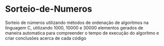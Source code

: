 # Sorteio-de-Numeros
Sorteio de números utilizando métodos de ordenação de algoritmos na linguagem C, utilizando 1000, 10000 e 30000 elementos gerados de maneira automatica para compreender o tempo de execução do algoritmo e criar conclusões acerca de cada código
